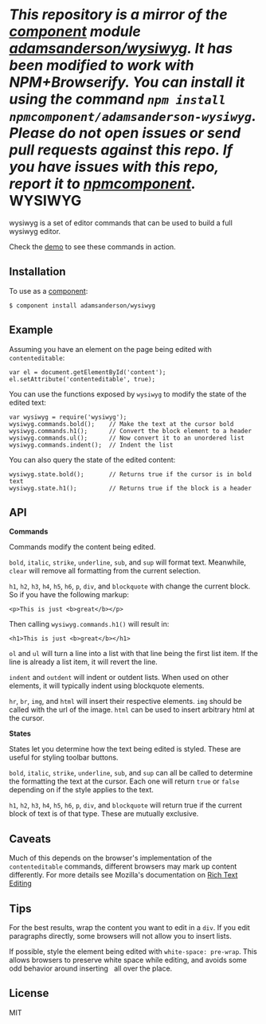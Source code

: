 *This repository is a mirror of the [component](http://component.io) module [adamsanderson/wysiwyg](http://github.com/adamsanderson/wysiwyg). It has been modified to work with NPM+Browserify. You can install it using the command `npm install npmcomponent/adamsanderson-wysiwyg`. Please do not open issues or send pull requests against this repo. If you have issues with this repo, report it to [npmcomponent](https://github.com/airportyh/npmcomponent).*
WYSIWYG
=======

wysiwyg is a set of editor commands that can be used to build a full wysiwyg editor.

Check the [demo](http://adamsanderson.github.com/wysiwyg/) to see these commands in action.

Installation
------------
To use as a [component](https://github.com/component/component):

    $ component install adamsanderson/wysiwyg

Example
-------

Assuming you have an element on the page being edited with `contenteditable`:

    var el = document.getElementById('content');
    el.setAttribute('contenteditable', true);

You can use the functions exposed by `wysiwyg` to modify the state of the edited text:

    var wysiwyg = require('wysiwyg');
    wysiwyg.commands.bold();    // Make the text at the cursor bold
    wysiwyg.commands.h1();      // Convert the block element to a header
    wysiwyg.commands.ul();      // Now convert it to an unordered list
    wysiwyg.commands.indent();  // Indent the list

You can also query the state of the edited content:

    wysiwyg.state.bold();       // Returns true if the cursor is in bold text
    wysiwyg.state.h1();         // Returns true if the block is a header

API
---

**Commands**

Commands modify the content being edited.

`bold`, `italic`, `strike`, `underline`, `sub`, and `sup` will format text.  Meanwhile, `clear` will remove all formatting from the current selection.

`h1`, `h2`, `h3`, `h4`, `h5`, `h6`, `p`, `div`, and `blockquote` with change the current block.  So if you have the following markup:

    <p>This is just <b>great</b></p>
    
Then calling `wysiwyg.commands.h1()` will result in:

    <h1>This is just <b>great</b></h1>


`ol` and `ul` will turn a line into a list with that line being the first list item.  If the line is already a list item, it will revert the line.

`indent` and `outdent` will indent or outdent lists.  When used on other elements, it will typically indent using blockquote elements.


`hr`, `br`, `img`, and `html` will insert their respective elements.  `img` should be called with the url of the image.  `html` can be used to insert arbitrary html at the cursor.

**States**

States let you determine how the text being edited is styled.  These are useful for styling toolbar buttons.

`bold`, `italic`, `strike`, `underline`, `sub`, and `sup` can all be called to determine the formatting the text at the cursor.  Each one will return `true` or `false` depending on if the style applies to the text.

`h1`, `h2`, `h3`, `h4`, `h5`, `h6`, `p`, `div`, and `blockquote` will return true if the current block of text is of that type.  These are mutually exclusive.

Caveats
-------
Much of this depends on the browser's implementation of the `contenteditable` commands, different browsers may mark up content differently.  For more details see Mozilla's documentation on [Rich Text Editing](https://developer.mozilla.org/en-US/docs/Rich-Text_Editing_in_Mozilla)

Tips
----
For the best results, wrap the content you want to edit in a `div`.  If you edit paragraphs directly, some browsers will not allow you to insert lists.

If possible, style the element being edited with `white-space: pre-wrap`.  This allows browsers to preserve white space while editing, and avoids some odd behavior around inserting &nbsp; all over the place.

License
-------

MIT
